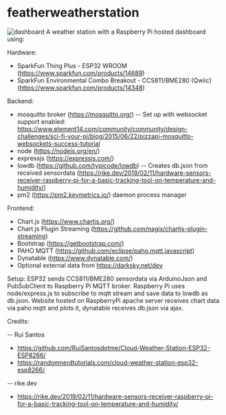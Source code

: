 # featherweatherstation
![dashboard](https://user-images.githubusercontent.com/936824/76774954-e33aed80-6761-11ea-8735-f0da5898902e.png)
A weather station with a Raspberry Pi hosted dashboard using:

Hardware:
- SparkFun Thing Plus - ESP32 WROOM (https://www.sparkfun.com/products/14689)
- SparkFun Environmental Combo Breakout - CCS811/BME280 (Qwiic) (https://www.sparkfun.com/products/14348)

Backend:
- mosquitto broker (https://mosquitto.org/)
  -- Set up with websocket support enabled: https://www.element14.com/community/community/design-challenges/sci-fi-your-pi/blog/2015/06/22/pizzapi-mosquitto-websockets-success-tutorial 
- node (https://nodejs.org/en/) 
- expressjs (https://expressjs.com/)
- lowdb (https://github.com/typicode/lowdb)
  -- Creates db.json from received sensordata (https://rike.dev/2019/02/11/hardware-sensors-receiver-raspberry-pi-for-a-basic-tracking-tool-on-temperature-and-humidity/)
- pm2 (https://pm2.keymetrics.io/) daemon process manager


Frontend:
- Chart.js (https://www.chartjs.org/)
- Chart.js Plugin Streaming (https://github.com/nagix/chartjs-plugin-streaming)
- Bootstrap (https://getbootstrap.com/)
- PAHO MQTT (https://github.com/eclipse/paho.mqtt.javascript)
- Dynatable (https://www.dynatable.com/)
- Optional external data from https://darksky.net/dev



Setup:
ESP32 sends CCS811/BME280 sensordata via ArduinoJson and PubSubClient to Raspberry Pi MQTT broker.
Raspberry Pi uses node/express.js to subscribe to mqtt stream and save data to lowdb as db.json.
Website hosted on RaspberryPi apache server receives chart data via paho mqtt and plots it, dynatable receives db.json via ajax.


Credits:

-- Rui Santos
- https://github.com/RuiSantosdotme/Cloud-Weather-Station-ESP32-ESP8266/
- https://randomnerdtutorials.com/cloud-weather-station-esp32-esp8266/

-- rike.dev
- https://rike.dev/2019/02/11/hardware-sensors-receiver-raspberry-pi-for-a-basic-tracking-tool-on-temperature-and-humidity/
